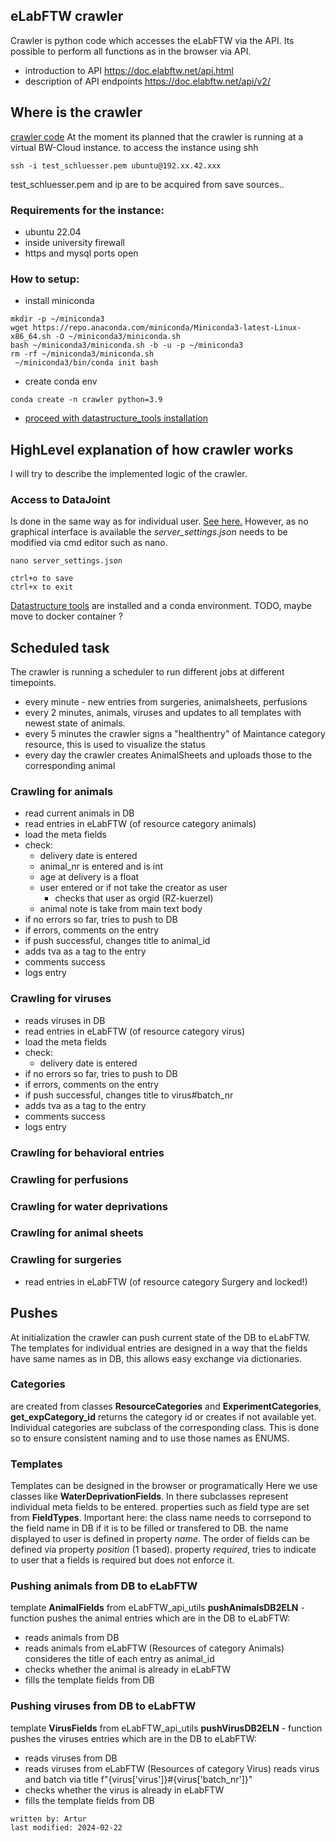 ## eLabFTW crawler
Crawler is python code which accesses the eLabFTW via the API.
Its possible to perform all functions as in the browser via API.

- introduction to API <https://doc.elabftw.net/api.html>
- description of API endpoints <https://doc.elabftw.net/api/v2/>

## Where is the crawler
[crawler code](../code_documentation/pdoc_datastructure_tools/datastructure_tools/elabapi_crawler.html)
At the moment its planned that the crawler is running at a virtual BW-Cloud instance.
to access the instance using shh

    ssh -i test_schluesser.pem ubuntu@192.xx.42.xxx

test_schluesser.pem and ip are to be acquired from save sources..

### Requirements for the instance:
- ubuntu 22.04 
- inside university firewall
- https and mysql ports open


### How to setup:
- install miniconda
~~~~
mkdir -p ~/miniconda3
wget https://repo.anaconda.com/miniconda/Miniconda3-latest-Linux-x86_64.sh -O ~/miniconda3/miniconda.sh
bash ~/miniconda3/miniconda.sh -b -u -p ~/miniconda3
rm -rf ~/miniconda3/miniconda.sh
 ~/miniconda3/bin/conda init bash
~~~~
- create conda env 
~~~~
conda create -n crawler python=3.9
~~~~
- [proceed with datastructure_tools installation](../gui_documentation/installation.md)



## HighLevel explanation of how crawler works
I will try to describe the implemented logic of the crawler. 
### Access to DataJoint
Is done in the same way as for individual user. [See here.](../gui_documentation/AdminCommander.md)
However, as no graphical interface is available the _server_settings.json_ needs to be modified via cmd editor such as nano.
~~~~~
nano server_settings.json

ctrl+o to save
ctrl+x to exit
~~~~~
[Datastructure tools](..%2Fgui_documentation%2Finstallation.md) are installed and a conda environment.
TODO, maybe move to docker container ?


## Scheduled task
The crawler is running a scheduler to run different jobs at different timepoints.
- every minute - new entries from surgeries, animalsheets, perfusions
- every 2 minutes, animals, viruses and updates to all templates with newest state of animals.
- every 5 minutes the crawler signs a "healthentry" of Maintance category resource, this is used to visualize the status
- every day the crawler creates AnimalSheets and uploads those to the corresponding animal

### Crawling for animals
- read current animals in DB
- read entries in eLabFTW (of resource category animals)
- load the meta fields
- check:
  - delivery date is entered 
  - animal_nr is entered and is int
  - age at delivery is a float
  - user entered or if not take the creator as user
    - checks that user as orgid (RZ-kuerzel)
  - animal note is take from main text body
- if no errors so far, tries to push to DB
- if errors, comments on the entry
- if push successful, changes title to animal_id
- adds tva as a tag to the entry
- comments success
- logs entry

### Crawling for viruses
- reads viruses in DB
- read entries in eLabFTW (of resource category virus)
- load the meta fields
- check:
  - delivery date is entered   
- if no errors so far, tries to push to DB
- if errors, comments on the entry
- if push successful, changes title to virus#batch_nr
- adds tva as a tag to the entry
- comments success
- logs entry

### Crawling for behavioral entries

### Crawling for perfusions

### Crawling for water deprivations

### Crawling for animal sheets

### Crawling for surgeries
- read entries in eLabFTW (of resource category Surgery and locked!)



## Pushes
At initialization the crawler can push current state of the DB to eLabFTW.
The templates for individual entries are designed in a way that the fields have same names as in 
DB, this allows easy exchange via dictionaries.

### Categories
are created from classes **ResourceCategories** and **ExperimentCategories**,
**get_expCategory_id** returns the category id or creates if not available yet.
Individual categories are subclass of the corresponding class. This is done so to ensure consistent naming and 
to use those names as ENUMS.

### Templates
Templates can be designed in the browser or programatically
Here we use classes like **WaterDeprivationFields**. 
In there subclasses represent individual meta fields to be entered.
properties such as field type are set from **FieldTypes**.
Important here: the class name needs to corrsepond to the field name in DB if it is to be filled or transfered to DB.
the name displayed to user is defined in property *name*.
The order of fields can be defined via property *position* (1 based).
property *required*, tries to indicate to user that a fields is required but does not enforce it.

### Pushing animals from DB to eLabFTW
template **AnimalFields** from eLabFTW_api_utils
**pushAnimalsDB2ELN** - function pushes the animal entries which are in the DB to eLabFTW:
- reads animals from DB
- reads animals from eLabFTW (Resources of category Animals) consideres the title of each entry as animal_id
- checks whether the animal is already in eLabFTW
- fills the template fields from DB

### Pushing viruses from DB to eLabFTW
template **VirusFields** from eLabFTW_api_utils
**pushVirusDB2ELN** - function pushes the viruses entries which are in the DB to eLabFTW:
- reads viruses from DB
- reads viruses from eLabFTW (Resources of category Virus) reads virus and batch via title f"{virus['virus']}#{virus['batch_nr']}"
- checks whether the virus is already in eLabFTW
- fills the template fields from DB


~~~~
written by: Artur
last modified: 2024-02-22
~~~~